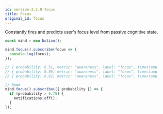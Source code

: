 ```yaml
---
id: version-3.5.0-focus
title: Focus
original_id: focus
---
```


Constantly fires and predicts user's focus level from passive cognitive state.

```js
const mind = new Notion();

mind.focus().subscribe(focus => {
  console.log(focus);
});

// { probability: 0.51, metric: "awareness", label: "focus", timestamp:  1569961321102 }
// { probability: 0.56, metric: "awareness", label: "focus", timestamp:  1569961321106 }
// { probability: 0.62, metric: "awareness", label: "focus", timestamp:  1569961321111 }

// Demo
mind.focus().subscribe(({ probability }) => {
  if (probability > 0.75) {
    notifications.off();
  }
});
```
